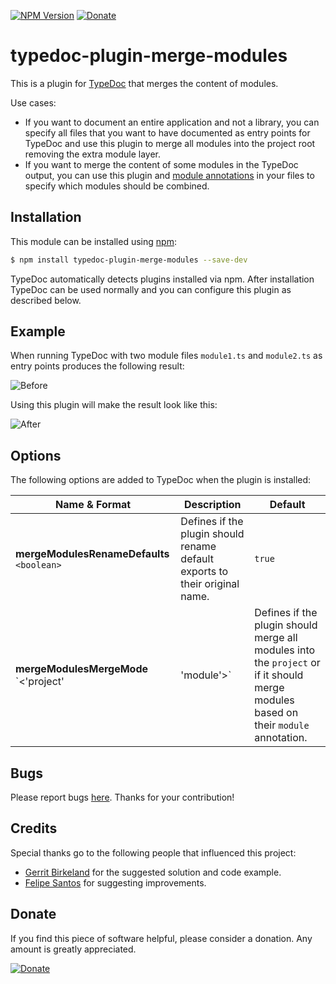 [![NPM Version](https://badge.fury.io/js/typedoc-plugin-merge-modules.svg)](https://badge.fury.io/js/typedoc-plugin-merge-modules) [![Donate](https://img.shields.io/badge/Donate-PayPal-green.svg)](https://www.paypal.com/cgi-bin/webscr?cmd=_s-xclick&hosted_button_id=67UU75EUH4S8A)

# typedoc-plugin-merge-modules

This is a plugin for [TypeDoc](https://github.com/TypeStrong/typedoc) that merges the content of modules.

Use cases:

* If you want to document an entire application and not a library, you can specify all files that you want to have documented as entry points for TypeDoc and use this plugin to merge all modules into the project root removing the extra module layer.
* If you want to merge the content of some modules in the TypeDoc output, you can use this plugin and [module annotations](https://typedoc.org/guides/doccomments/#files) in your files to specify which modules should be combined.

## Installation

This module can be installed using [npm](https://www.npmjs.com/package/typedoc-plugin-merge-modules):

```sh
$ npm install typedoc-plugin-merge-modules --save-dev
```

TypeDoc automatically detects plugins installed via npm. After installation TypeDoc can be used normally and you can
configure this plugin as described below.

## Example

When running TypeDoc with two module files `module1.ts` and `module2.ts` as entry points produces the following result:

![Before](https://raw.githubusercontent.com/krisztianb/typedoc-plugin-merge-modules/master/doc/before-example.png)

Using this plugin will make the result look like this:

![After](https://raw.githubusercontent.com/krisztianb/typedoc-plugin-merge-modules/master/doc/after-example.png)

## Options

The following options are added to TypeDoc when the plugin is installed:

| Name & Format | Description | Default |
| ------------- | ----------- | ------- |
| **mergeModulesRenameDefaults** `<boolean>` | Defines if the plugin should rename default exports to their original name. | `true` |
| **mergeModulesMergeMode** `<'project'|'module'>` | Defines if the plugin should merge all modules into the `project` or if it should merge modules based on their `module` annotation. | `project` |

## Bugs

Please report bugs [here](https://github.com/krisztianb/typedoc-plugin-merge-modules/issues).
Thanks for your contribution!

## Credits

Special thanks go to the following people that influenced this project:

-   [Gerrit Birkeland](https://github.com/Gerrit0) for the suggested solution and code example.
-   [Felipe Santos](https://github.com/felipecrs) for suggesting improvements.

## Donate

If you find this piece of software helpful, please consider a donation. Any amount is greatly appreciated.

[![Donate](https://img.shields.io/badge/Donate-PayPal-green.svg)](https://www.paypal.com/cgi-bin/webscr?cmd=_s-xclick&hosted_button_id=67UU75EUH4S8A)
